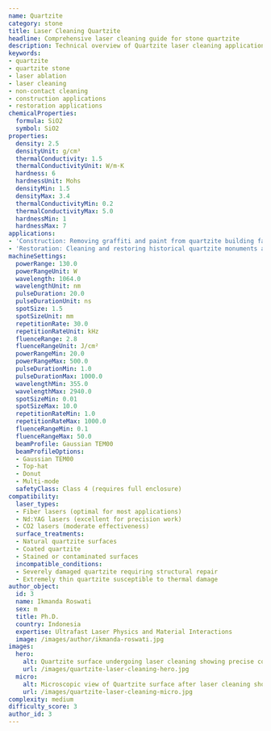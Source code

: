 ```yaml
---
name: Quartzite
category: stone
title: Laser Cleaning Quartzite
headline: Comprehensive laser cleaning guide for stone quartzite
description: Technical overview of Quartzite laser cleaning applications and parameters
keywords:
- quartzite
- quartzite stone
- laser ablation
- laser cleaning
- non-contact cleaning
- construction applications
- restoration applications
chemicalProperties:
  formula: SiO2
  symbol: SiO2
properties:
  density: 2.5
  densityUnit: g/cm³
  thermalConductivity: 1.5
  thermalConductivityUnit: W/m·K
  hardness: 6
  hardnessUnit: Mohs
  densityMin: 1.5
  densityMax: 3.4
  thermalConductivityMin: 0.2
  thermalConductivityMax: 5.0
  hardnessMin: 1
  hardnessMax: 7
applications:
- 'Construction: Removing graffiti and paint from quartzite building facades'
- 'Restoration: Cleaning and restoring historical quartzite monuments and sculptures'
machineSettings:
  powerRange: 130.0
  powerRangeUnit: W
  wavelength: 1064.0
  wavelengthUnit: nm
  pulseDuration: 20.0
  pulseDurationUnit: ns
  spotSize: 1.5
  spotSizeUnit: mm
  repetitionRate: 30.0
  repetitionRateUnit: kHz
  fluenceRange: 2.8
  fluenceRangeUnit: J/cm²
  powerRangeMin: 20.0
  powerRangeMax: 500.0
  pulseDurationMin: 1.0
  pulseDurationMax: 1000.0
  wavelengthMin: 355.0
  wavelengthMax: 2940.0
  spotSizeMin: 0.01
  spotSizeMax: 10.0
  repetitionRateMin: 1.0
  repetitionRateMax: 1000.0
  fluenceRangeMin: 0.1
  fluenceRangeMax: 50.0
  beamProfile: Gaussian TEM00
  beamProfileOptions:
  - Gaussian TEM00
  - Top-hat
  - Donut
  - Multi-mode
  safetyClass: Class 4 (requires full enclosure)
compatibility:
  laser_types:
  - Fiber lasers (optimal for most applications)
  - Nd:YAG lasers (excellent for precision work)
  - CO2 lasers (moderate effectiveness)
  surface_treatments:
  - Natural quartzite surfaces
  - Coated quartzite
  - Stained or contaminated surfaces
  incompatible_conditions:
  - Severely damaged quartzite requiring structural repair
  - Extremely thin quartzite susceptible to thermal damage
author_object:
  id: 3
  name: Ikmanda Roswati
  sex: m
  title: Ph.D.
  country: Indonesia
  expertise: Ultrafast Laser Physics and Material Interactions
  image: /images/author/ikmanda-roswati.jpg
images:
  hero:
    alt: Quartzite surface undergoing laser cleaning showing precise contamination removal
    url: /images/quartzite-laser-cleaning-hero.jpg
  micro:
    alt: Microscopic view of Quartzite surface after laser cleaning showing detailed surface structure
    url: /images/quartzite-laser-cleaning-micro.jpg
complexity: medium
difficulty_score: 3
author_id: 3
---
```

